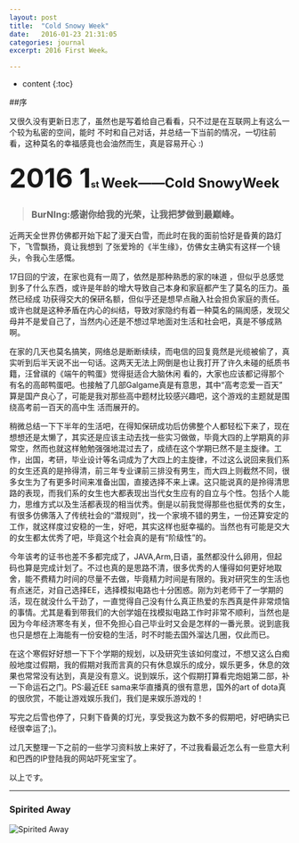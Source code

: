 ```yaml
---
layout: post
title:  "Cold Snowy Week"
date:   2016-01-23 21:31:05
categories: journal
excerpt: 2016 First Week。

---
```

* content
{:toc}


##序

又很久没有更新日志了，虽然也是写着给自己看看，只不过是在互联网上有这么一个较为私密的空间，能时
不时和自己对话，并总结一下当前的情况，一切往前看，这种莫名的幸福感竟也会油然而生，真是容易开心
:)



<h3><font size="8">2016 1</font><font size="3">st</font> <font size="5">Week——Cold SnowyWeek</font></h3>

> <h3><font size="3"> BurNIng:感谢你给我的光荣，让我把梦做到最巅峰。 </font></h3>


近两天全世界仿佛都开始下起了漫天白雪，而此时在我的面前恰好是昏黄的路灯下，飞雪飘扬，竟让我想到
了张爱玲的《半生缘》，仿佛女主确实有这样一个镜头，令我心生感慨。

17日回的宁波，在家也竟有一周了，依然是那种熟悉的家的味道
，但似乎总感觉到多了什么东西，或许是年龄的增大导致自己本身和家庭都产生了莫名的压力。虽然已经成
功获得交大的保研名额，但似乎还是想早点融入社会担负家庭的责任。或许也就是这种矛盾在内心的纠结，导致对家隐约有着一种莫名的隔阂感，发现父母并不是爱自己了，当然内心还是不想过早地面对生活和社会吧，真是不够成熟啊。

在家的几天也莫名搞笑，网络总是断断续续，而电信的回复竟然是光缆被偷了，真实听到后半天说不出一句话。这两天无法上网倒是也让我打开了许久未碰的纸质书籍，汪曾祺的《端午的鸭蛋》觉得挺适合大脑休闲
看的，大家也应该都记得那个有名的高邮鸭蛋吧。也接触了几部Galgame真是有意思，其中“高考恋爱一百天”
算是国产良心了，可能是我对那些高中题材比较感兴趣吧，这个游戏的主题就是围绕高考前一百天的高中生
活而展开的。

稍微总结一下下半年的生活吧，在得知保研成功后仿佛整个人都轻松下来了，现在想想还是太懒了，其实还是应该主动去找一些实习做做，毕竟大四的上学期真的非常空，然而也就这样勉勉强强地混过去了，成绩在这个学期已然不是主旋律。工作，出国，考研，毕业设计等名词成为了大四上的主旋律，不过这么说回来我们系的女生还真的是拎得清，前三年专业课前三排没有男生，而大四上则截然不同，很多女生为了有更多时间来准备出国，直接选择不来上课。这只能说真的是拎得清思路的表现，而我们系的女生也大都表现出当代女生应有的自立与个性。包括个人能力，思维方式以及生活都表现的相当优秀。倒是以前我觉得那些也挺优秀的女生，有很多仿佛落入了传统社会的“潜规则”，找一个家境不错的男生，一份还算安定的工作，就这样度过安稳的一生，好吧，其实这样也挺幸福的。当然也有可能是交大的女生都太优秀了吧，毕竟这个社会真的是有“阶级性”的。

今年该考的证书也差不多都完成了，JAVA,Arm,日语，虽然都没什么卵用，但起码也算是完成计划了。不过也真的是思路不清，很多优秀的人懂得如何更好地取舍，能不费精力时间的尽量不去做，毕竟精力时间是有限的。我对研究生的生活也有点迷茫，对自己选择EE，选择模拟电路也十分困惑。刚为刘老师干了一学期的活，现在就没什么干劲了，一直觉得自己没有什么真正热爱的东西真是件非常烦恼的事情。尤其是看到带我们的大创学姐在找模拟电路工作时非常不顺利，当然也是因为今年经济寒冬有关，但不免担心自己毕业时又会是怎样的一番光景。说到底我也只是想在上海能有一份安稳的生活，时不时能去国外溜达几圈，仅此而已。

在这个寒假好好想一下下个学期的规划，以及研究生该如何度过，不想又这么白痴般地度过假期，我的假期对我而言真的只有休息娱乐的成分，娱乐更多，休息的效果也常常没有达到，真是没有意义。说到娱乐，这个假期打算看完炮姐第二部，补一下命运石之门。PS:最近EE sama来华直播真的很有意思，国外的art of dota真的很欣赏，不能让游戏娱乐我们，我们是来娱乐游戏的！

写完之后雪也停了，只剩下昏黄的灯光，享受我这为数不多的假期吧，好吧确实已经很幸运了;)。

过几天整理一下之前的一些学习资料放上来好了，不过我看最近怎么有一些意大利和巴西的IP登陆我的网站吓死宝宝了。

以上です。

---

### Spirited Away
 ![Spirited Away]({{"/css/kepler/dragoncat.gif"}}) 